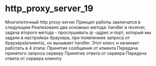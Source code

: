 # http_proxy_server_19
Многопоточный http proxy-server
Принцип работы заключатся в следующем
Реализовано два основных метода: handler и receiver, задача второго метода - прослушивать ip -адрес и порт, 
который мы задали в настройках браузера, при появлениее запроса от браузера(клиента), он вызывает handler.
Этот класс и начинает работать в 4 этапа:
Принятие сообщения от клиента
Передача принятого запроса серверу
Принятие ответа от сервера
Передача ответа от сервера клиенту

